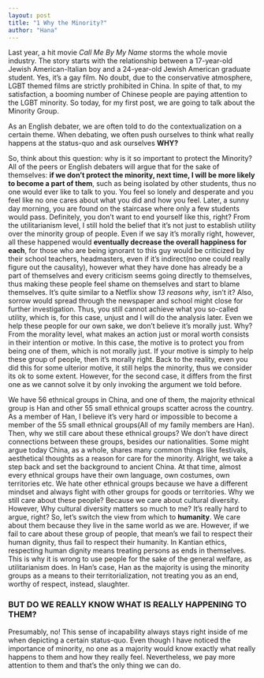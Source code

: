 ```yaml
---
layout: post
title: "1 Why the Minority?"
author: "Hana"
---
```


Last year, a hit movie _Call Me By My Name_ storms the whole movie industry. The story starts with the relationship between a 17-year-old Jewish American-Italian boy and a 24-year-old Jewish American graduate student. Yes, it’s a gay film. No doubt, due to the conservative atmosphere, LGBT themed films are strictly prohibited in China. In spite of that, to my satisfaction, a booming number of Chinese people are paying attention to the LGBT minority. So today, for my first post, we are going to talk about the Minority Group.

As an English debater, we are often told to do the contextualization on a certain theme. When debating, we often push ourselves to think what really happens at the status-quo and ask ourselves **WHY?**

So, think about this question: why is it so important to protect the Minority? All of the peers or English debaters will argue that for the sake of themselves: **if we don’t protect the minority, next time, I will be more likely to become a part of them**, such as being isolated by other students, thus no one would ever like to talk to you. You feel so lonely and desperate and you feel like no one cares about what you did and how you feel. Later, a sunny day morning, you are found on the staircase where only a few students would pass. Definitely, you don’t want to end yourself like this, right? From the utilitarianism level, I still hold the belief that it’s not just to establish utility over the minority group of people. Even if we say it’s morally right, however, all these happened would **eventually decrease the overall happiness for each**,  for those who are being ignorant to this guy would be criticized by their school teachers, headmasters, even if it’s indirect(no one could really figure out the causality), however what they have done has already be a part of themselves and every criticism seems going directly to themselves, thus making these people feel shame on themselves and start to blame themselves. It’s quite similar to a Netflix show _13 reasons why_, isn’t it? Also, sorrow would spread through the newspaper and school might close for further investigation. Thus, you still cannot achieve what you so-called utility, which is, for this case, unjust and I will do the analysis later. Even we help these people for our own sake, we don’t believe it’s morally just. Why? From the morality level, what makes an action just or moral worth consists in their intention or motive. In this case, the motive is to protect you from being one of them, which is not morally just. If your motive is simply to help these group of people, then it’s morally right. Back to the reality, even you did this for some ulterior motive, it still helps the minority, thus we consider its ok to some extent. However, for the second case, it differs from the first one as we cannot solve it by only invoking the argument we told before.

We have 56 ethnical groups in China, and one of them, the majority ethnical group is Han and other 55 small ethnical groups scatter across the country. As a member of Han, I believe it’s very hard or impossible to become a member of the 55 small ethnical groups(All of my family members are Han). Then, why we still care about these ethnical groups? We don’t have direct connections between these groups, besides our nationalities. Some might argue today China, as a whole, shares many common things like festivals, aesthetical thoughts as a reason for care for the minority. Alright, we take a step back and set the background to ancient China. At that time, almost every ethnical groups have their own language, own costumes, own territories etc. We hate other ethnical groups because we have a different mindset and always fight with other groups for goods or territories. Why we still care about these people? Because we care about cultural diversity. However, Why cultural diversity matters so much to me? It’s really hard to argue, right? So, let’s switch the view from which to **humanity**. We care about them because they live in the same world as we are. However, if we fail to care about these group of people, that mean’s we fail to respect their human dignity, thus fail to respect their humanity. In Kantian ethics, respecting human dignity means treating persons as ends in themselves. This is why it is wrong to use people for the sake of the general welfare, as utilitarianism does. In Han’s case, Han as the majority is using the minority groups as a means to their territorialization, not treating you as an end, worthy of respect, instead, slaughter.

### BUT DO WE REALLY KNOW WHAT IS REALLY HAPPENING TO THEM?

Presumably, no! This sense of incapability always stays right inside of me when depicting a certain status-quo. Even though I have noticed the importance of minority, no one as a majority would know exactly what really happens to them and how they really feel. Nevertheless, we pay more attention to them and that’s the only thing we can do.